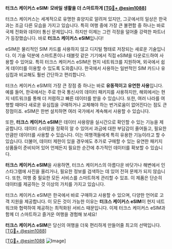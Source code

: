 **터크스 케이커스 eSIM: 모바일 생활을 더 스마트하게 [[TG💪+ @esim1088](https://t.me/s/esim1088)]**

터크스 케이커스는 세계적으로 유명한 휴양지로 알려져 있지만, 그곳에서의 일상은 한국과는 조금 다른 모습을 가지고 있습니다. 특히 여행 중에 가장 큰 불편함 중 하나는 바로 국제 전화와 데이터 통신 문제입니다. 하지만 이제는 그런 걱정을 덜어줄 강력한 파트너가 등장했습니다. 바로 **터크스 케이커스 eSIM**입니다!

eSIM은 물리적인 SIM 카드를 사용하지 않고 디지털 형태로 저장되는 새로운 기술입니다. 이 기술 덕분에 스마트폰이나 태블릿 같은 기기에서 직접 eSIM을 다운로드하여 사용할 수 있어요. 특히 터크스 케이커스 eSIM은 현지 네트워크를 지원하며, 외국에서 쉽게 데이터를 이용할 수 있도록 도와줍니다. 한국에서 사용하는 일반적인 SIM 카드나 유심칩과 비교해도 훨씬 간단하고 편리합니다.

터크스 케이커스 eSIM의 가장 큰 장점 중 하나는 바로 **유동적이고 유연한 사용**입니다. 예를 들어, 한국에서는 주로 한국 통신사의 데이터 패키지를 사용하지만, 해외에서는 현지 네트워크를 통해 더 저렴하고 빠른 데이터를 받을 수 있습니다. 또한, 여러 나라를 여행할 때마다 새로운 유심칩을 구매하거나 교체해야 하는 번거로움이 없어진다는 점도 큰 장점이죠. eSIM은 한번 설치하면 여러 국가에서 계속해서 사용할 수 있습니다.

또한, **터크스 케이커스 eSIM**은 데이터 사용량을 실시간으로 확인할 수 있는 기능을 제공합니다. 데이터 소비량을 정확히 알 수 있어서 과금에 대한 부담감이 줄어들고, 필요한 만큼만 데이터를 사용할 수 있습니다. 이는 여행객들에게 특히 유용한 기능이라고 할 수 있습니다. 더불어, 데이터 제한이 있을 경우에도 추가로 구매할 수 있는 유연한 패키지 상품들이 준비되어 있어 언제든지 필요한 순간에 추가적인 데이터를 확보할 수 있습니다.

**터크스 케이커스 eSIM**을 사용하면, 터크스 케이커스의 아름다운 바닷가나 해변에서 인스타그램에 사진을 올리거나, 필요한 정보를 검색하는 데 있어 전혀 문제가 되지 않습니다. 또한, 여행 중 필요한 모든 서비스를 스마트하게 관리할 수 있죠. 이 제품은 단순히 데이터를 제공하는 것 이상의 가치를 가지고 있습니다.

터크스 케이커스 eSIM은 한국에서 바로 구매하고 사용할 수 있으며, 다양한 언어로 고객 지원을 제공합니다. 이 모든 것이 가능한 이유는 **터크스 케이커스 eSIM**이 현지 네트워크와 협력하여 제공하는 최적화된 서비스 때문입니다. 이제 터크스 케이커스 eSIM과 함께 더 스마트하고 즐거운 여행을 경험해 보세요!

**터크스 케이커스 eSIM**은 당신의 여행을 더욱 편리하게 만들어줄 최고의 선택입니다. [[TG💪+ @esim1088](https://t.me/s/esim1088)]

[[TG💪+ @esim1088](https://t.me/s/esim1088) ![Image](https://i.postimg.cc/Y0z9fWf4/image.png)]